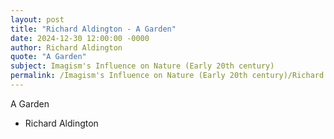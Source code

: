 ```yaml
---
layout: post
title: "Richard Aldington - A Garden"
date: 2024-12-30 12:00:00 -0000
author: Richard Aldington
quote: "A Garden"
subject: Imagism's Influence on Nature (Early 20th century)
permalink: /Imagism's Influence on Nature (Early 20th century)/Richard Aldington/Richard Aldington - A Garden
---
```


A Garden

- Richard Aldington
